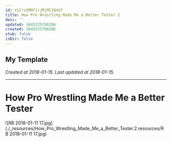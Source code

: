 ```yaml
---
id: VyIrzXMNf1rjMjM11QmSf
title: How Pro Wrestling Made Me a Better Tester 2
desc: ''
updated: 1645225706286
created: 1645225706286
stub: false
isDir: false
---
```

My Template
---

_Created at 2018-01-15._
_Last updated at 2018-01-15._




---

# How Pro Wrestling Made Me a Better Tester


![RB 2018-01-11 17.jpg](./_resources/How_Pro_Wrestling_Made_Me_a_Better_Tester.2.resources/RB 2018-01-11 17.jpg)

